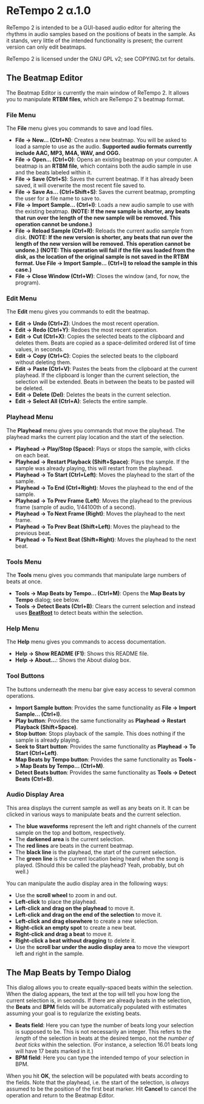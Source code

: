 # ReTempo 2 α.1.0

ReTempo 2 is intended to be a GUI-based audio editor for altering the rhythms in audio samples based on the positions of beats in the sample. As it stands, very little of the intended functionality is present; the current version can only edit beatmaps.

ReTempo 2 is licensed under the GNU GPL v2; see COPYING.txt for details.

## The Beatmap Editor

The Beatmap Editor is currently the main window of ReTempo 2. It allows you to manipulate **RTBM files**, which are ReTempo 2's beatmap format.

### File Menu

The **File** menu gives you commands to save and load files.

* **File -> New... (Ctrl+N)**: Creates a new beatmap. You will be asked to load a sample to use as the audio. **Supported audio formats currently include AAC, MP3, M4A, WAV, and OGG.**
* **File -> Open... (Ctrl+O)**: Opens an existing beatmap on your computer. A beatmap is an **RTBM file**, which contains both the audio sample in use and the beats labeled within it.
* **File -> Save (Ctrl+S)**: Saves the current beatmap. If it has already been saved, it will overwrite the most recent file saved to.
* **File -> Save As... (Ctrl+Shift+S)**: Saves the current beatmap, prompting the user for a file name to save to.
* **File -> Import Sample... (Ctrl+I)**: Loads a new audio sample to use with the existing beatmap. **(NOTE: If the new sample is shorter, any beats that run over the length of the new sample will be removed. This operation cannot be undone.)**
* **File -> Reload Sample (Ctrl+R)**: Reloads the current audio sample from disk. **(NOTE: If the new version is shorter, any beats that run over the length of the new version will be removed. This operation cannot be undone.)** **(NOTE: This operation will fail if the file was loaded from the disk, as the location of the original sample is not saved in the RTBM format. Use File -> Import Sample... (Ctrl+I) to reload the sample in this case.)**
* **File -> Close Window (Ctrl+W)**: Closes the window (and, for now, the program).

### Edit Menu

The **Edit** menu gives you commands to edit the beatmap.

* **Edit -> Undo (Ctrl+Z)**: Undoes the most recent operation.
* **Edit -> Redo (Ctrl+Y)**: Redoes the most recent operation.
* **Edit -> Cut (Ctrl+X)**: Copies the selected beats to the clipboard and deletes them. Beats are copied as a space-delimited ordered list of time values, in seconds.
* **Edit -> Copy (Ctrl+C)**: Copies the selected beats to the clipboard without deleting them.
* **Edit -> Paste (Ctrl+V)**: Pastes the beats from the clipboard at the current playhead. If the clipboard is longer than the current selection, the selection will be extended. Beats in between the beats to be pasted will be deleted.
* **Edit -> Delete (Del)**: Deletes the beats in the current selection.
* **Edit -> Select All (Ctrl+A)**: Selects the entire sample.

### Playhead Menu

The **Playhead** menu gives you commands that move the playhead. The playhead marks the current play location and the start of the selection.

* **Playhead -> Play/Stop (Space)**: Plays or stops the sample, with clicks on each beat.
* **Playhead -> Restart Playback (Shift+Space)**: Plays the sample. If the sample was already playing, this will restart from the playhead.
* **Playhead -> To Start (Ctrl+Left)**: Moves the playhead to the start of the sample.
* **Playhead -> To End (Ctrl+Right)**: Moves the playhead to the end of the sample.
* **Playhead -> To Prev Frame (Left)**: Moves the playhead to the previous frame (sample of audio, 1/44100th of a second).
* **Playhead -> To Next Frame (Right)**: Moves the playhead to the next frame.
* **Playhead -> To Prev Beat (Shift+Left)**: Moves the playhead to the previous beat.
* **Playhead -> To Next Beat (Shift+Right)**: Moves the playhead to the next beat.

### Tools Menu

The **Tools** menu gives you commands that manipulate large numbers of beats at once.

* **Tools -> Map Beats by Tempo... (Ctrl+M)**: Opens the **Map Beats by Tempo** dialog; see below.
* **Tools -> Detect Beats (Ctrl+B)**: Clears the current selection and instead uses **[BeatRoot](https://code.soundsoftware.ac.uk/projects/beatroot-vamp)** to detect beats within the selection.

### Help Menu

The **Help** menu gives you commands to access documentation.

* **Help -> Show README (F1)**: Shows this README file.
* **Help -> About...**: Shows the About dialog box.

### Tool Buttons

The buttons underneath the menu bar give easy access to several common operations.

* **Import Sample button**: Provides the same functionality as **File -> Import Sample... (Ctrl+I)**.
* **Play button**: Provides the same functionality as **Playhead -> Restart Playback (Shift+Space)**.
* **Stop button**: Stops playback of the sample. This does nothing if the sample is already playing.
* **Seek to Start button**: Provides the same functionality as **Playhead -> To Start (Ctrl+Left)**.
* **Map Beats by Tempo button**: Provides the same functionality as **Tools -> Map Beats by Tempo... (Ctrl+M)**.
* **Detect Beats button**: Provides the same functionality as **Tools -> Detect Beats (Ctrl+B)**.

### Audio Display Area

This area displays the current sample as well as any beats on it. It can be clicked in various ways to manipulate beats and the current selection.

* The **blue waveforms** represent the left and right channels of the current sample on the top and bottom, respectively.
* The **darkened area** is the current selection.
* The **red lines** are beats in the current beatmap.
* The **black line** is the playhead, the start of the current selection.
* The **green line** is the current location being heard when the song is played. (Should *this* be called the playhead? Yeah, probably, but oh well.)

You can manipulate the audio display area in the following ways:

* Use the **scroll wheel** to zoom in and out.
* **Left-click** to place the playhead.
* **Left-click and drag on the playhead** to move it.
* **Left-click and drag on the end of the selection** to move it.
* **Left-click and drag elsewhere** to create a new selection.
* **Right-click an empty spot** to create a new beat.
* **Right-click and drag a beat** to move it.
* **Right-click a beat without dragging** to delete it.
* Use the **scroll bar under the audio display area** to move the viewport left and right in the sample.

## The Map Beats by Tempo Dialog

This dialog allows you to create equally-spaced beats within the selection. When the dialog appears, the text at the top will tell you how long the current selection is, in seconds. If there are already beats in the selection, the **Beats** and **BPM** fields will be automatically populated with estimates assuming your goal is to regularize the existing beats.

* **Beats field**: Here you can type the number of beats long your selection is supposed to be. This is not necessarily an integer. This refers to the *length* of the selection in beats at the desired tempo, not the *number of beat ticks* within the selection. (For instance, a selection 16.01 beats long will have 17 beats marked in it.)
* **BPM field**: Here you can type the intended tempo of your selection in BPM.

When you hit **OK**, the selection will be populated with beats according to the fields. Note that the playhead, i.e. the start of the selection, is *always* assumed to be the position of the first beat marker. Hit **Cancel** to cancel the operation and return to the Beatmap Editor.
